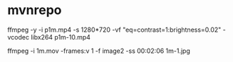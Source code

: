 # mvnrepo
ffmpeg -y -i p1m.mp4 -s 1280*720 -vf "eq=contrast=1:brightness=0.02" -vcodec libx264 p1m-10.mp4



ffmpeg -i 1m.mov -frames:v 1 -f image2 -ss 00:02:06 1m-1.jpg
